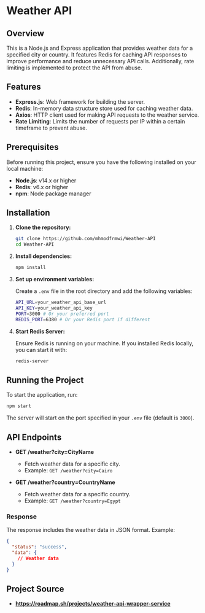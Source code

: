 # Weather API

## Overview

This is a Node.js and Express application that provides weather data for a specified city or country. It features Redis for caching API responses to improve performance and reduce unnecessary API calls. Additionally, rate limiting is implemented to protect the API from abuse.

## Features

- **Express.js**: Web framework for building the server.
- **Redis**: In-memory data structure store used for caching weather data.
- **Axios**: HTTP client used for making API requests to the weather service.
- **Rate Limiting**: Limits the number of requests per IP within a certain timeframe to prevent abuse.

## Prerequisites

Before running this project, ensure you have the following installed on your local machine:

- **Node.js**: v14.x or higher
- **Redis**: v6.x or higher
- **npm**: Node package manager

## Installation

1. **Clone the repository:**

   ```bash
   git clone https://github.com/mhmodfrmwi/Weather-API
   cd Weather-API
   ```

2. **Install dependencies:**

   ```bash
   npm install
   ```

3. **Set up environment variables:**

   Create a `.env` file in the root directory and add the following variables:

   ```bash
   API_URL=your_weather_api_base_url
   API_KEY=your_weather_api_key
   PORT=3000 # Or your preferred port
   REDIS_PORT=6380 # Or your Redis port if different
   ```

4. **Start Redis Server:**

   Ensure Redis is running on your machine. If you installed Redis locally, you can start it with:

   ```bash
   redis-server
   ```

## Running the Project

To start the application, run:

```bash
npm start
```

The server will start on the port specified in your `.env` file (default is `3000`).

## API Endpoints

- **GET /weather?city=CityName**

  - Fetch weather data for a specific city.
  - Example: `GET /weather?city=Cairo`

- **GET /weather?country=CountryName**
  - Fetch weather data for a specific country.
  - Example: `GET /weather?country=Egypt`

### Response

The response includes the weather data in JSON format. Example:

```json
{
  "status": "success",
  "data": {
    // Weather data
  }
}
```

## Project Source

- **https://roadmap.sh/projects/weather-api-wrapper-service**
